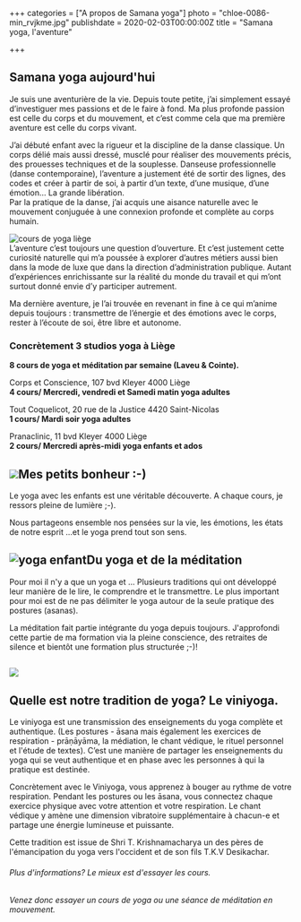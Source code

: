 +++
categories = ["A propos de Samana yoga"]
photo = "chloe-0086-min_rvjkme.jpg"
publishdate = 2020-02-03T00:00:00Z
title = "Samana yoga, l'aventure"

+++
## Samana yoga aujourd'hui

Je suis une aventurière de la vie. Depuis toute petite, j’ai simplement essayé d’investiguer mes passions et de le faire à fond. Ma plus profonde passion est celle du corps et du mouvement, et c’est comme cela que ma première aventure est celle du corps vivant.

J’ai débuté enfant avec la rigueur et la discipline de la danse classique. Un corps délié mais aussi dressé, musclé pour réaliser des mouvements précis, des prouesses techniques et de la souplesse. Danseuse professionnelle (danse contemporaine), l’aventure a justement été de sortir des lignes, des codes et créer à partir de soi, à partir d’un texte, d’une musique, d’une émotion… La grande libération.  
Par la pratique de la danse, j’ai acquis une aisance naturelle avec le mouvement conjuguée à une connexion profonde et complète au corps humain.

![](https://res.cloudinary.com/dqu7lbbhg/image/upload/c_scale,dpr_auto,q_70,w_680,f_auto/v1580720809/chloe-0059-min_jpor4s.jpg "cours de yoga liège")  
L’aventure c’est toujours une question d’ouverture. Et c’est justement cette curiosité naturelle qui m’a poussée à explorer d’autres métiers aussi bien dans la mode de luxe que dans la direction d’administration publique. Autant d’expériences enrichissante sur la réalité du monde du travail et qui m’ont surtout donné envie d’y participer autrement.

Ma dernière aventure, je l’ai trouvée en revenant in fine à ce qui m’anime depuis toujours : transmettre de l’énergie et des émotions avec le corps, rester à l’écoute de soi, être libre et autonome.

### Concrètement 3 studios yoga à Liège

**8 cours de yoga et méditation par semaine (Laveu & Cointe).**

Corps et Conscience, 107 bvd Kleyer 4000 Liège  
**4 cours/ Mercredi, vendredi et Samedi matin yoga adultes**

Tout Coquelicot, 20 rue de la Justice 4420 Saint-Nicolas  
**1 cours/ Mardi soir yoga adultes**

Pranaclinic, 11 bvd Kleyer 4000 Liège  
**2 cours/ Mercredi après-midi yoga enfants et ados**

## ![](https://res.cloudinary.com/dqu7lbbhg/image/upload/c_scale,dpr_auto,q_70,w_680,f_auto/v1580720940/IMG_2560_cmbln7.jpg)Mes petits bonheur :-) 

Le yoga avec les enfants est une véritable découverte. A chaque cours, je ressors pleine de lumière ;-).

Nous partageons ensemble nos pensées sur la vie, les émotions, les états de notre esprit ...et le yoga prend tout son sens.

## ![](https://res.cloudinary.com/dqu7lbbhg/image/upload/c_scale,dpr_auto,q_70,w_680,f_auto/v1580721045/IMG_3480_etioha.jpg "yoga enfant")Du yoga et de la méditation

Pour moi il n'y a que un yoga et ... Plusieurs traditions qui ont développé leur manière de le lire, le comprendre et le transmettre. Le plus important pour moi est de ne pas délimiter le yoga autour de la seule pratique des postures (asanas).

La méditation fait partie intégrante du yoga depuis toujours. J'approfondi cette partie de ma formation via la pleine conscience, des retraites de silence et bientôt une formation plus structurée ;-)!

## ![](https://res.cloudinary.com/dqu7lbbhg/image/upload/c_scale,dpr_auto,q_70,w_680,f_auto/v1580721206/Capture_d_e%CC%81cran_2019-12-10_a%CC%80_15.34.16_zrqtvc.png)

## Quelle est notre tradition de yoga? Le viniyoga.

Le viniyoga est une transmission des enseignements du yoga complète et authentique. (Les postures - āsana mais également les exercices de respiration - prāṇāyāma, la médiation, le chant védique, le rituel personnel et l'étude de textes). C’est une manière de partager les enseignements du yoga qui se veut authentique et en phase avec les personnes à qui la pratique est destinée.

Concrètement avec le Viniyoga, vous apprenez à bouger au rythme de votre respiration. Pendant les postures ou les āsana, vous connectez chaque exercice physique avec votre attention et votre respiration. Le chant védique y amène une dimension vibratoire supplémentaire à chacun-e et partage une énergie lumineuse et puissante.

Cette tradition est issue de Shri T. Krishnamacharya un des pères de l'émancipation du yoga vers l'occident et de son fils T.K.V Desikachar.

###### _Plus d'informations? Le mieux est d'essayer les cours._

###### _Venez donc essayer un cours de yoga ou une séance de méditation en mouvement._